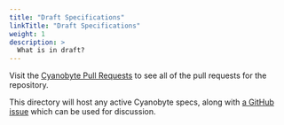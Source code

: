 ```yaml
---
title: "Draft Specifications"
linkTitle: "Draft Specifications"
weight: 1
description: >
  What is in draft?
---
```


Visit the [Cyanobyte Pull Requests](https://github.com/google/cyanobyte/pulls) to see all of the
pull requests for the repository.

This directory will host any active Cyanobyte specs, along with [a GitHub issue](https://github.com/google/cyanobyte/issues/)
which can be used for discussion.